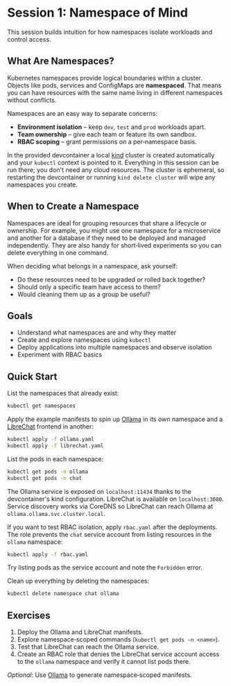# Session 1: Namespace of Mind

This session builds intuition for how namespaces isolate workloads and control access.

## What Are Namespaces?

Kubernetes namespaces provide logical boundaries within a cluster. Objects
like pods, services and ConfigMaps are **namespaced**. That means you can have
resources with the same name living in different namespaces without conflicts.

Namespaces are an easy way to separate concerns:

- **Environment isolation** – keep `dev`, `test` and `prod` workloads apart.
- **Team ownership** – give each team or feature its own sandbox.
- **RBAC scoping** – grant permissions on a per‑namespace basis.

In the provided devcontainer a local [kind](https://kind.sigs.k8s.io/) cluster is
created automatically and your `kubectl` context is pointed to it. Everything in
this session can be run there; you don't need any cloud resources. The cluster is
ephemeral, so restarting the devcontainer or running `kind delete cluster` will
wipe any namespaces you create.

## When to Create a Namespace

Namespaces are ideal for grouping resources that share a lifecycle or ownership.
For example, you might use one namespace for a microservice and another for a
database if they need to be deployed and managed independently. They are also
handy for short‑lived experiments so you can delete everything in one command.

When deciding what belongs in a namespace, ask yourself:

- Do these resources need to be upgraded or rolled back together?
- Should only a specific team have access to them?
- Would cleaning them up as a group be useful?

## Goals
* Understand what namespaces are and why they matter
* Create and explore namespaces using `kubectl`
* Deploy applications into multiple namespaces and observe isolation
* Experiment with RBAC basics

## Quick Start

List the namespaces that already exist:

```bash
kubectl get namespaces
```

Apply the example manifests to spin up [Ollama](https://ollama.ai) in its own namespace and a [LibreChat](https://github.com/danny-avila/librechat) frontend in another:

```bash
kubectl apply -f ollama.yaml
kubectl apply -f librechat.yaml
```

List the pods in each namespace:

```bash
kubectl get pods -n ollama
kubectl get pods -n chat
```

The Ollama service is exposed on `localhost:11434` thanks to the devcontainer's kind configuration. LibreChat is available on `localhost:3080`. Service discovery works via CoreDNS so LibreChat can reach Ollama at `ollama.ollama.svc.cluster.local`.

If you want to test RBAC isolation, apply `rbac.yaml` after the deployments. The role prevents the `chat` service account from listing resources in the `ollama` namespace:

```bash
kubectl apply -f rbac.yaml
```

Try listing pods as the service account and note the `Forbidden` error.

Clean up everything by deleting the namespaces:

```bash
kubectl delete namespace chat ollama
```

## Exercises
1. Deploy the Ollama and LibreChat manifests.
2. Explore namespace‑scoped commands (`kubectl get pods -n <name>`).
3. Test that LibreChat can reach the Ollama service.
4. Create an RBAC role that denies the LibreChat service account access to the `ollama` namespace and verify it cannot list pods there.

_Optional_: Use [Ollama](https://ollama.ai) to generate namespace‑scoped manifests.
